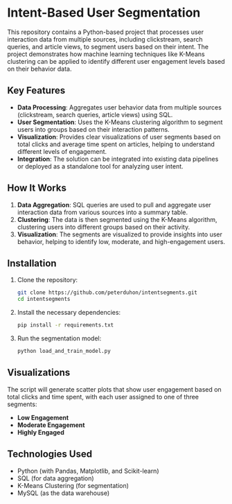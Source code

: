 # Intent-Based User Segmentation

This repository contains a Python-based project that processes user interaction data from multiple sources, including clickstream, search queries, and article views, to segment users based on their intent. The project demonstrates how machine learning techniques like K-Means clustering can be applied to identify different user engagement levels based on their behavior data.

## Key Features

- **Data Processing**: Aggregates user behavior data from multiple sources (clickstream, search queries, article views) using SQL.
- **User Segmentation**: Uses the K-Means clustering algorithm to segment users into groups based on their interaction patterns.
- **Visualization**: Provides clear visualizations of user segments based on total clicks and average time spent on articles, helping to understand different levels of engagement.
- **Integration**: The solution can be integrated into existing data pipelines or deployed as a standalone tool for analyzing user intent.

## How It Works

1. **Data Aggregation**: SQL queries are used to pull and aggregate user interaction data from various sources into a summary table.
2. **Clustering**: The data is then segmented using the K-Means algorithm, clustering users into different groups based on their activity.
3. **Visualization**: The segments are visualized to provide insights into user behavior, helping to identify low, moderate, and high-engagement users.

## Installation

1. Clone the repository:
    ```bash
    git clone https://github.com/peterduhon/intentsegments.git
    cd intentsegments
    ```

2. Install the necessary dependencies:
    ```bash
    pip install -r requirements.txt
    ```

3. Run the segmentation model:
    ```bash
    python load_and_train_model.py
    ```

## Visualizations

The script will generate scatter plots that show user engagement based on total clicks and time spent, with each user assigned to one of three segments:

- **Low Engagement**
- **Moderate Engagement**
- **Highly Engaged**

## Technologies Used

- Python (with Pandas, Matplotlib, and Scikit-learn)
- SQL (for data aggregation)
- K-Means Clustering (for segmentation)
- MySQL (as the data warehouse)

